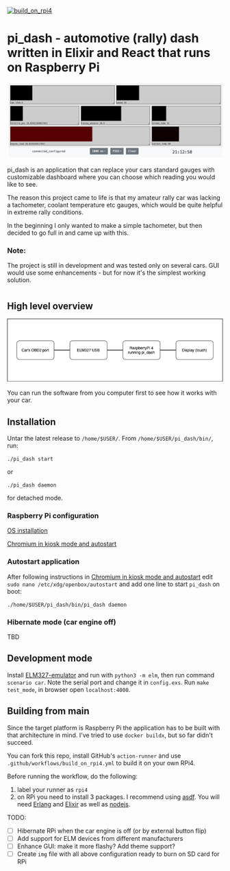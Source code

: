 [![build_on_rpi4](https://github.com/pay64k/pi_dash/actions/workflows/build_on_rpi4.yml/badge.svg)](https://github.com/pay64k/pi_dash/actions/workflows/build_on_rpi4.yml)

# pi_dash - automotive (rally) dash written in Elixir and React that runs on Raspberry Pi

![alt text](.github/readme/gui.png)

pi_dash is an application that can replace your cars standard gauges with customizable dashboard where you can choose which reading you would like to see. 

The reason this project came to life is that my amateur rally car was lacking a tachometer, coolant temperature etc gauges, which would be quite helpful in extreme rally conditions. 

In the beginning I only wanted to make a simple tachometer, but then decided to go full in and came up with this.

### **Note:** 
The project is still in development and was tested only on several cars. GUI would use some enhancements - but for now it's the simplest working solution.
#
## High level overview
![alt text](.github/readme/block.png)

You can run the software from you computer first to see how it works with your car.

## Installation
Untar the latest release to `/home/$USER/`. From `/home/$USER/pi_dash/bin/`, run:
```
./pi_dash start 
```
or 
```
./pi_dash daemon
```
for detached mode.
### Raspberry Pi configuration
[OS installation](https://desertbot.io/blog/headless-raspberry-pi-4-ssh-wifi-setup)

[Chromium in kiosk mode and autostart](https://desertbot.io/blog/raspberry-pi-4-touchscreen-kiosk-setup)
### Autostart application
After following instructions in [Chromium in kiosk mode and autostart](https://desertbot.io/blog/raspberry-pi-4-touchscreen-kiosk-setup) edit `sudo nano /etc/xdg/openbox/autostart` and add one line to start `pi_dash` on boot:
```
./home/$USER/pi_dash/bin/pi_dash daemon
```
### Hibernate mode (car engine off)
TBD
## Development mode
Install [ELM327-emulator](https://github.com/Ircama/ELM327-emulator) and run with `python3 -m elm`, then run command `scenario car`. Note the serial port and change it in `config.exs`. Run `make test_mode`, in browser open `localhost:4000`.

## Building from main
Since the target platform is Raspberry Pi the application has to be built with that architecture in mind. I've tried to use `docker buildx`, but so far didn't succeed.

You can fork this repo, install GitHub's `action-runner` and use `.github/workflows/build_on_rpi4.yml` to build it on your own RPi4. 

Before running the workflow, do the following:
1. label your runner as `rpi4`
2. on RPi you need to install 3 packages. I recommend using [asdf](https://asdf-vm.com/#/core-manage-asdf). You will need [Erlang](https://github.com/asdf-vm/asdf-erlang) and [Elixir](https://github.com/asdf-vm/asdf-elixir.git) as well as [nodejs](https://github.com/asdf-vm/asdf-nodejs).

TODO:
* [ ] Hibernate RPi when the car engine is off (or by external button flip)
* [ ] Add support for ELM devices from different manufacturers
* [ ] Enhance GUI: make it more flashy? Add theme support?
* [ ] Create `img` file with all above configuration ready to burn on SD card for RPi